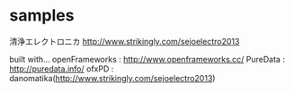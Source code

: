 samples
=======

清浄エレクトロニカ http://www.strikingly.com/sejoelectro2013

built with...
openFrameworks : http://www.openframeworks.cc/
PureData : http://puredata.info/
ofxPD : danomatika(http://www.strikingly.com/sejoelectro2013)

